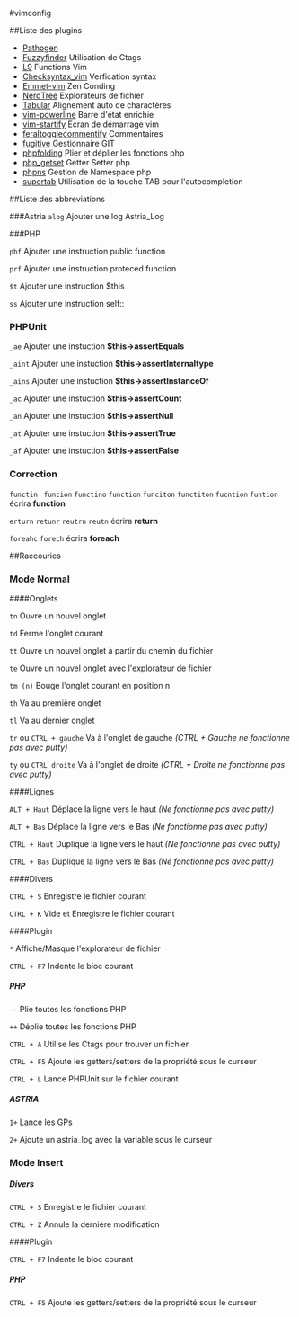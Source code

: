 #vimconfig

##Liste des plugins

* [Pathogen](https://github.com/tpope/vim-pathogen)
* [Fuzzyfinder](https://bitbucket.org/ns9tks/vim-fuzzyfinder/ ) Utilisation de Ctags
* [L9](https://github.com/vim-scripts/L9) Functions Vim
* [Checksyntax_vim](https://github.com/tomtom/checksyntax_vim) Verfication syntax
* [Emmet-vim](https://github.com/mattn/emmet-vim) Zen Conding
* [NerdTree](https://github.com/scrooloose/nerdtree) Explorateurs de fichier
* [Tabular](https://github.com/godlygeek/tabular) Alignement auto de charactères
* [vim-powerline](https://github.com/Lokaltog/vim-powerline) Barre d'état enrichie
* [vim-startify](https://github.com/mhinz/vim-startify) Ecran de démarrage vim
* [feraltogglecommentify](http://www.vim.org/scripts/script.php?script_id=665) Commentaires
* [fugitive](https://github.com/tpope/vim-fugitive) Gestionnaire GIT
* [phpfolding](https://github.com/vim-scripts/phpfolding.vim) Plier et déplier les fonctions php
* [php_getset](http://www.vim.org/scripts/script.php?script_id=1707)  Getter Setter php
* [phpns](https://github.com/arnaud-lb/vim-php-namespace/blob/master/plugin/phpns.vim) Gestion de Namespace php
* [supertab](https://github.com/ervandew/supertab) Utilisation de la touche TAB pour l'autocompletion


##Liste des abbreviations

###Astria
`alog` Ajouter une log Astria_Log

###PHP

`pbf` Ajouter une instruction public function

`prf`  Ajouter une instruction proteced function

`$t`   Ajouter une instruction $this

`ss`  Ajouter une instruction self::


### PHPUnit
`_ae` Ajouter une instuction __$this->assertEquals__

`_aint` Ajouter une instuction __$this->assertInternaltype__

`_ains` Ajouter une instuction __$this->assertInstanceOf__

`_ac` Ajouter une instuction __$this->assertCount__

`_an` Ajouter une instuction __$this->assertNull__

`_at` Ajouter une instuction __$this->assertTrue__

`_af` Ajouter une instuction __$this->assertFalse__

### Correction
`functin` ` funcion` `functino` `function` `funciton` `functiton` `fucntion` `funtion` écrira __function__

`erturn` `retunr` `reutrn` `reutn` écrira __return__

`foreahc` `forech` écrira  __foreach__

##Raccouries

### Mode Normal

####Onglets

`tn` Ouvre un nouvel onglet

`td` Ferme l'onglet courant

`tt` Ouvre un nouvel onglet à partir du chemin du fichier

`te` Ouvre un nouvel onglet avec l'explorateur de fichier

`tm (n)` Bouge l'onglet courant en position n

`th` Va au première onglet

`tl` Va au dernier onglet

`tr` ou  `CTRL + gauche`   Va à l'onglet de gauche *(CTRL + Gauche ne fonctionne pas avec putty)*

`ty` ou `CTRL droite`  Va à l'onglet de droite *(CTRL + Droite ne fonctionne pas avec putty)*

####Lignes

`ALT + Haut` Déplace la ligne vers le haut  *(Ne fonctionne pas avec putty)*

`ALT + Bas` Déplace la ligne vers le Bas  *(Ne fonctionne pas avec putty)*

`CTRL + Haut` Duplique la ligne vers le haut  *(Ne fonctionne pas avec putty)*

`CTRL + Bas` Duplique la ligne vers le Bas  *(Ne fonctionne pas avec putty)*

####Divers

`CTRL + S` Enregistre le fichier courant

`CTRL + K` Vide et Enregistre le fichier courant

####Plugin

`²` Affiche/Masque l'explorateur de fichier

`CTRL + F7` Indente le bloc courant

##### PHP

`--` Plie toutes les fonctions PHP

`++` Déplie toutes les fonctions PHP

`CTRL + A` Utilise les Ctags pour trouver un fichier

`CTRL + F5` Ajoute les getters/setters de la propriété sous le curseur

`CTRL + L` Lance PHPUnit sur le fichier courant


##### ASTRIA

`1+` Lance les GPs

`2+` Ajoute un astria_log avec la variable sous le curseur


### Mode Insert

##### Divers

`CTRL + S` Enregistre le fichier courant

`CTRL + Z` Annule la dernière modification

####Plugin

`CTRL + F7` Indente le bloc courant

##### PHP

`CTRL + F5` Ajoute les getters/setters de la propriété sous le curseur
